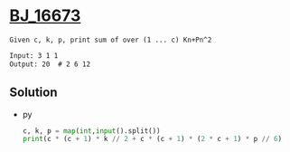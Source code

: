 # [BJ_16673](https://acmicpc.net/problem/16673)

```en
Given c, k, p, print sum of over (1 ... c) Kn+Pn^2
```

```txt
Input: 3 1 1
Output: 20  # 2 6 12
```

## Solution

* py

  ```py
  c, k, p = map(int,input().split())
  print(c * (c + 1) * k // 2 + c * (c + 1) * (2 * c + 1) * p // 6)
  ```
